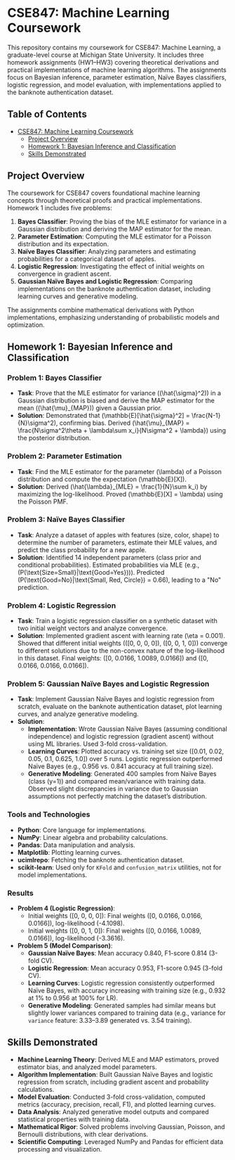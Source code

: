 # CSE847: Machine Learning Coursework

This repository contains my coursework for CSE847: Machine Learning, a graduate-level course at Michigan State University. It includes three homework assignments (HW1–HW3) covering theoretical derivations and practical implementations of machine learning algorithms. The assignments focus on Bayesian inference, parameter estimation, Naïve Bayes classifiers, logistic regression, and model evaluation, with implementations applied to the banknote authentication dataset.

## Table of Contents
- [CSE847: Machine Learning Coursework](#cse847-machine-learning-coursework)
  - [Project Overview](#project-overview)
  - [Homework 1: Bayesian Inference and Classification](#homework-1-bayesian-inference-and-classification)
  - [Skills Demonstrated](#skills-demonstrated)

## Project Overview
The coursework for CSE847 covers foundational machine learning concepts through theoretical proofs and practical implementations. Homework 1 includes five problems:
1. **Bayes Classifier**: Proving the bias of the MLE estimator for variance in a Gaussian distribution and deriving the MAP estimator for the mean.
2. **Parameter Estimation**: Computing the MLE estimator for a Poisson distribution and its expectation.
3. **Naïve Bayes Classifier**: Analyzing parameters and estimating probabilities for a categorical dataset of apples.
4. **Logistic Regression**: Investigating the effect of initial weights on convergence in gradient ascent.
5. **Gaussian Naïve Bayes and Logistic Regression**: Comparing implementations on the banknote authentication dataset, including learning curves and generative modeling.

The assignments combine mathematical derivations with Python implementations, emphasizing understanding of probabilistic models and optimization.

## Homework 1: Bayesian Inference and Classification
### Problem 1: Bayes Classifier
- **Task**: Prove that the MLE estimator for variance (\(\hat{\sigma}^2\)) in a Gaussian distribution is biased and derive the MAP estimator for the mean (\(\hat{\mu}_{MAP}\)) given a Gaussian prior.
- **Solution**: Demonstrated that \(\mathbb{E}[\hat{\sigma}^2] = \frac{N-1}{N}\sigma^2\), confirming bias. Derived \(\hat{\mu}_{MAP} = \frac{N\sigma^2\theta + \lambda\sum x_i}{N\sigma^2 + \lambda}\) using the posterior distribution.

### Problem 2: Parameter Estimation
- **Task**: Find the MLE estimator for the parameter \(\lambda\) of a Poisson distribution and compute the expectation \(\mathbb{E}[X]\).
- **Solution**: Derived \(\hat{\lambda}_{MLE} = \frac{1}{N}\sum k_i\) by maximizing the log-likelihood. Proved \(\mathbb{E}[X] = \lambda\) using the Poisson PMF.

### Problem 3: Naïve Bayes Classifier
- **Task**: Analyze a dataset of apples with features (size, color, shape) to determine the number of parameters, estimate their MLE values, and predict the class probability for a new apple.
- **Solution**: Identified 14 independent parameters (class prior and conditional probabilities). Estimated probabilities via MLE (e.g., \(P(\text{Size=Small}|\text{Good=Yes})\)). Predicted \(P(\text{Good=No}|\text{Small, Red, Circle}) = 0.66\), leading to a "No" prediction.

### Problem 4: Logistic Regression
- **Task**: Train a logistic regression classifier on a synthetic dataset with two initial weight vectors and analyze convergence.
- **Solution**: Implemented gradient ascent with learning rate \(\eta = 0.001\). Showed that different initial weights (\([0, 0, 0, 0]\), \([0, 0, 1, 0]\)) converge to different solutions due to the non-convex nature of the log-likelihood in this dataset. Final weights: \([0, 0.0166, 1.0089, 0.0166]\) and \([0, 0.0166, 0.0166, 0.0166]\).

### Problem 5: Gaussian Naïve Bayes and Logistic Regression
- **Task**: Implement Gaussian Naïve Bayes and logistic regression from scratch, evaluate on the banknote authentication dataset, plot learning curves, and analyze generative modeling.
- **Solution**:
  - **Implementation**: Wrote Gaussian Naïve Bayes (assuming conditional independence) and logistic regression (gradient ascent) without using ML libraries. Used 3-fold cross-validation.
  - **Learning Curves**: Plotted accuracy vs. training set size ([0.01, 0.02, 0.05, 0.1, 0.625, 1.0]) over 5 runs. Logistic regression outperformed Naïve Bayes (e.g., 0.956 vs. 0.841 accuracy at full training size).
  - **Generative Modeling**: Generated 400 samples from Naïve Bayes (class \(y=1\)) and compared mean/variance with training data. Observed slight discrepancies in variance due to Gaussian assumptions not perfectly matching the dataset’s distribution.

### Tools and Technologies
- **Python**: Core language for implementations.
- **NumPy**: Linear algebra and probability calculations.
- **Pandas**: Data manipulation and analysis.
- **Matplotlib**: Plotting learning curves.
- **ucimlrepo**: Fetching the banknote authentication dataset.
- **scikit-learn**: Used only for `KFold` and `confusion_matrix` utilities, not for model implementations.

### Results
- **Problem 4 (Logistic Regression)**:
  - Initial weights \([0, 0, 0, 0]\): Final weights \([0, 0.0166, 0.0166, 0.0166]\), log-likelihood \(-4.1098\).
  - Initial weights \([0, 0, 1, 0]\): Final weights \([0, 0.0166, 1.0089, 0.0166]\), log-likelihood \(-3.3616\).
- **Problem 5 (Model Comparison)**:
  - **Gaussian Naïve Bayes**: Mean accuracy 0.840, F1-score 0.814 (3-fold CV).
  - **Logistic Regression**: Mean accuracy 0.953, F1-score 0.945 (3-fold CV).
  - **Learning Curves**: Logistic regression consistently outperformed Naïve Bayes, with accuracy increasing with training size (e.g., 0.932 at 1% to 0.956 at 100% for LR).
  - **Generative Modeling**: Generated samples had similar means but slightly lower variances compared to training data (e.g., variance for `variance` feature: 3.33–3.89 generated vs. 3.54 training).

## Skills Demonstrated
- **Machine Learning Theory**: Derived MLE and MAP estimators, proved estimator bias, and analyzed model parameters.
- **Algorithm Implementation**: Built Gaussian Naïve Bayes and logistic regression from scratch, including gradient ascent and probability calculations.
- **Model Evaluation**: Conducted 3-fold cross-validation, computed metrics (accuracy, precision, recall, F1), and plotted learning curves.
- **Data Analysis**: Analyzed generative model outputs and compared statistical properties with training data.
- **Mathematical Rigor**: Solved problems involving Gaussian, Poisson, and Bernoulli distributions, with clear derivations.
- **Scientific Computing**: Leveraged NumPy and Pandas for efficient data processing and visualization.

